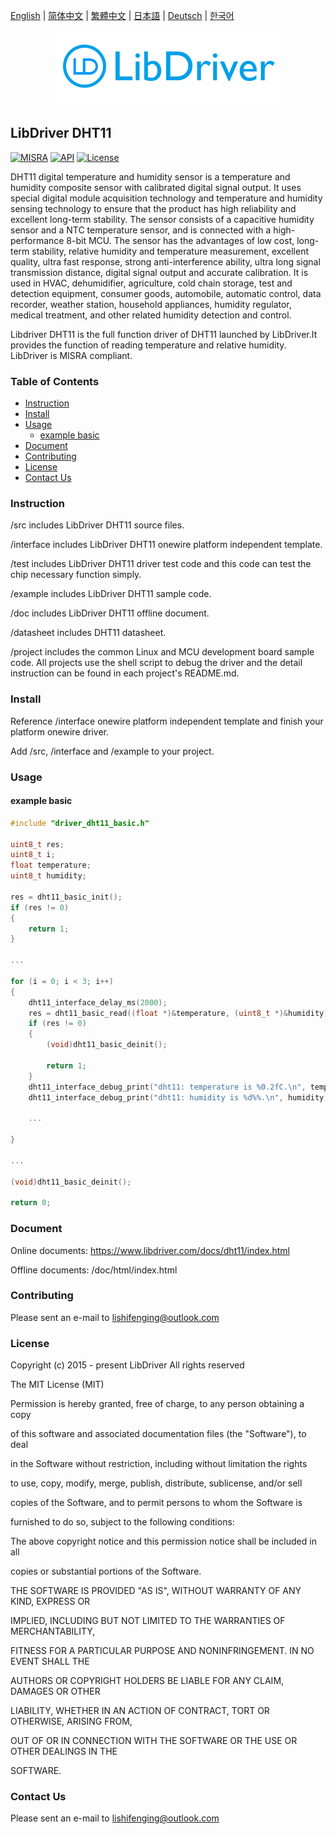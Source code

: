 [English](/README.md) | [ 简体中文](/README_zh-Hans.md) | [繁體中文](/README_zh-Hant.md) | [日本語](/README_ja.md) | [Deutsch](/README_de.md) | [한국어](/README_ko.md)

<div align=center>
<img src="/doc/image/logo.png"/>
</div>

## LibDriver DHT11

[![MISRA](https://img.shields.io/badge/misra-compliant-brightgreen.svg)](/misra/README.md) [![API](https://img.shields.io/badge/api-reference-blue.svg)](https://www.libdriver.com/docs/dht11/index.html) [![License](https://img.shields.io/badge/license-MIT-brightgreen.svg)](/LICENSE)

DHT11 digital temperature and humidity sensor is a temperature and humidity composite sensor with calibrated digital signal output. It uses special digital module acquisition technology and temperature and humidity sensing technology to ensure that the product has high reliability and excellent long-term stability. The sensor consists of a capacitive humidity sensor and a NTC temperature sensor, and is connected with a high-performance 8-bit MCU. The sensor has the advantages of low cost, long-term stability, relative humidity and temperature measurement, excellent quality, ultra fast response, strong anti-interference ability, ultra long signal transmission distance, digital signal output and accurate calibration. It is used in HVAC, dehumidifier, agriculture, cold chain storage, test and detection equipment, consumer goods, automobile, automatic control, data recorder, weather station, household appliances, humidity regulator, medical treatment, and other related humidity detection and control.

Libdriver DHT11 is the full function driver of DHT11 launched by LibDriver.It provides the function of reading temperature and relative humidity. LibDriver is MISRA compliant.

### Table of Contents

  - [Instruction](#Instruction)
  - [Install](#Install)
  - [Usage](#Usage)
    - [example basic](#example-basic)
  - [Document](#Document)
  - [Contributing](#Contributing)
  - [License](#License)
  - [Contact Us](#Contact-Us)

### Instruction

/src includes LibDriver DHT11 source files.

/interface includes LibDriver DHT11 onewire platform independent template.

/test includes LibDriver DHT11 driver test code and this code can test the chip necessary function simply.

/example includes LibDriver DHT11 sample code.

/doc includes LibDriver DHT11 offline document.

/datasheet includes DHT11 datasheet.

/project includes the common Linux and MCU development board sample code. All projects use the shell script to debug the driver and the detail instruction can be found in each project's README.md.

### Install

Reference /interface onewire platform independent template and finish your platform onewire driver.

Add /src, /interface and /example to your project.

### Usage

#### example basic

```C
#include "driver_dht11_basic.h"

uint8_t res;
uint8_t i;
float temperature;
uint8_t humidity;

res = dht11_basic_init();
if (res != 0)
{
    return 1;
}

...

for (i = 0; i < 3; i++)
{
    dht11_interface_delay_ms(2000);
    res = dht11_basic_read((float *)&temperature, (uint8_t *)&humidity);
    if (res != 0)
    {
        (void)dht11_basic_deinit();

        return 1;
    }
    dht11_interface_debug_print("dht11: temperature is %0.2fC.\n", temperature);
    dht11_interface_debug_print("dht11: humidity is %d%%.\n", humidity); 
    
    ...
        
}

...

(void)dht11_basic_deinit();

return 0;
```

### Document

Online documents: https://www.libdriver.com/docs/dht11/index.html

Offline documents: /doc/html/index.html

### Contributing

Please sent an e-mail to lishifenging@outlook.com

### License

Copyright (c) 2015 - present LibDriver All rights reserved



The MIT License (MIT) 



Permission is hereby granted, free of charge, to any person obtaining a copy

of this software and associated documentation files (the "Software"), to deal

in the Software without restriction, including without limitation the rights

to use, copy, modify, merge, publish, distribute, sublicense, and/or sell

copies of the Software, and to permit persons to whom the Software is

furnished to do so, subject to the following conditions: 



The above copyright notice and this permission notice shall be included in all

copies or substantial portions of the Software. 



THE SOFTWARE IS PROVIDED "AS IS", WITHOUT WARRANTY OF ANY KIND, EXPRESS OR

IMPLIED, INCLUDING BUT NOT LIMITED TO THE WARRANTIES OF MERCHANTABILITY,

FITNESS FOR A PARTICULAR PURPOSE AND NONINFRINGEMENT. IN NO EVENT SHALL THE

AUTHORS OR COPYRIGHT HOLDERS BE LIABLE FOR ANY CLAIM, DAMAGES OR OTHER

LIABILITY, WHETHER IN AN ACTION OF CONTRACT, TORT OR OTHERWISE, ARISING FROM,

OUT OF OR IN CONNECTION WITH THE SOFTWARE OR THE USE OR OTHER DEALINGS IN THE

SOFTWARE. 

### Contact Us

Please sent an e-mail to lishifenging@outlook.com